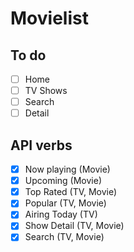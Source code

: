 # Movielist

## To do

- [ ] Home
- [ ] TV Shows
- [ ] Search
- [ ] Detail

## API verbs

- [x] Now playing (Movie)
- [x] Upcoming (Movie)
- [x] Top Rated (TV, Movie)
- [x] Popular (TV, Movie)
- [x] Airing Today (TV)
- [x] Show Detail (TV, Movie)
- [x] Search (TV, Movie)
